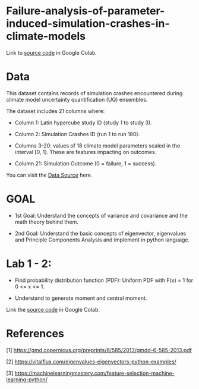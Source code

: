 # Failure-analysis-of-parameter-induced-simulation-crashes-in-climate-models

Link to [source code](https://colab.research.google.com/drive/197jHOwPBsezfwU5O61WEuP6-fG7V7Abi#scrollTo=5PPN6b8eAWoX) in Google Colab.

# Data

This dataset contains records of simulation crashes encountered during climate model uncertainty quantification (UQ) ensembles.

The dataset includes 21 columns where:
   - Column 1: Latin hypercube study ID (study 1 to study 3).

   - Column 2: Simulation Crashes ID (run 1 to run 180).

   - Columns 3-20: values of 18 climate model parameters scaled in the interval [0, 1]. These are features impacting on outcomes.

   - Column 21: Simulation Outcome (0 = failure, 1 = success).

You can visit the [Data Source](https://archive.ics.uci.edu/ml/datasets/climate+model+simulation+crashes) here.

# GOAL

- 1st Goal: Understand the concepts of variance and covariance and the math theory behind them.

- 2nd Goal: Understand the basic concepts of eigenvector, eigenvalues and Principle Components Analysis and implement in python language.

# Lab 1 - 2:

- Find probability distribution function (PDF): Uniform PDF with F(x) = 1 for 0 <= x <= 1.

- Understand to generate moment and central moment.

Link the [source code](https://colab.research.google.com/drive/1cefqX1UzfSJUPnBzyh2DK6rjYApuvXHr#scrollTo=ICaG9FEfUQLm) in Google Colab.

# References

[1] https://gmd.copernicus.org/preprints/6/585/2013/gmdd-6-585-2013.pdf

[2] https://vitalflux.com/eigenvalues-eigenvectors-python-examples/

[3] https://machinelearningmastery.com/feature-selection-machine-learning-python/

